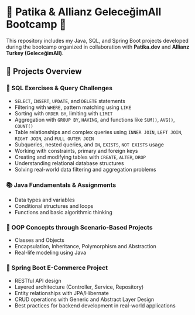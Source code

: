 # 🚀 Patika & Allianz GeleceğimAll Bootcamp 🚀

This repository includes my Java, SQL, and Spring Boot projects developed during the bootcamp organized in collaboration with **Patika.dev** and **Allianz Turkey (GeleceğimAll)**.

## 📁 Projects Overview

### 🧩 SQL Exercises & Query Challenges
- `SELECT`, `INSERT`, `UPDATE`, and `DELETE` statements  
- Filtering with `WHERE`, pattern matching using `LIKE`  
- Sorting with `ORDER BY`, limiting with `LIMIT`  
- Aggregation with `GROUP BY`, `HAVING`, and functions like `SUM()`, `AVG()`, `COUNT()`  
- Table relationships and complex queries using `INNER JOIN`, `LEFT JOIN`, `RIGHT JOIN`, and `FULL OUTER JOIN`  
- Subqueries, nested queries, and `IN`, `EXISTS`, `NOT EXISTS` usage  
- Working with constraints, primary and foreign keys  
- Creating and modifying tables with `CREATE`, `ALTER`, `DROP`  
- Understanding relational database structures  
- Solving real-world data filtering and aggregation problems

### 📚 Java Fundamentals & Assignments
- Data types and variables  
- Conditional structures and loops  
- Functions and basic algorithmic thinking

### 🧠 OOP Concepts through Scenario-Based Projects
- Classes and Objects  
- Encapsulation, Inheritance, Polymorphism and Abstraction
- Real-life modeling using Java


### 🛒 Spring Boot E-Commerce Project
- RESTful API design  
- Layered architecture (Controller, Service, Repository)  
- Entity relationships with JPA/Hibernate  
- CRUD operations with Generic and Abstract Layer Design
- Best practices for backend development in real-world applications



